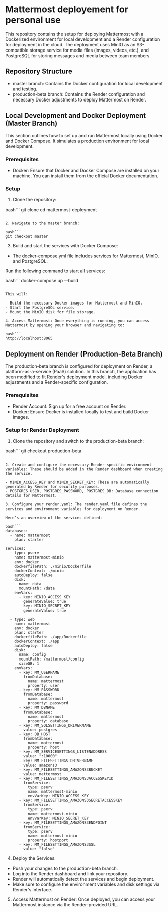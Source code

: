 # Mattermost deployement for personal use

This repository contains the setup for deploying Mattermost with a Dockerized environment for local development and a Render configuration for deployment in the cloud. The deployment uses MinIO as an S3-compatible storage service for media files (images, videos, etc.), and PostgreSQL for storing messages and media between team members.

## Repository Structure
- master branch: Contains the Docker configuration for local development and testing.
- production-beta branch: Contains the Render configuration and necessary Docker adjustments to deploy Mattermost on Render.

## Local Development and Docker Deployment (Master Branch)
This section outlines how to set up and run Mattermost locally using Docker and Docker Compose. It simulates a production environment for local development.

### Prerequisites
- Docker: Ensure that Docker and Docker Compose are installed on your machine. You can install them from the official Docker documentation.
### Setup
1. Clone the repository:

bash```
git clone <repo-url>
cd mattermost-deployment
```

2. Navigate to the master branch:

bash```
git checkout master
```

3. Build and start the services with Docker Compose:
- The docker-compose.yml file includes services for Mattermost, MinIO, and PostgreSQL.

Run the following command to start all services:

bash```
docker-compose up --build
```

This will:

- Build the necessary Docker images for Mattermost and MinIO.
- Start the PostgreSQL service.
- Mount the MinIO disk for file storage.

4. Access Mattermost: Once everything is running, you can access Mattermost by opening your browser and navigating to:

bash```
http://localhost:8065
```

## Deployment on Render (Production-Beta Branch)
The production-beta branch is configured for deployment on Render, a platform-as-a-service (PaaS) solution. In this branch, the application has been modified to fit Render's deployment model, including Docker adjustments and a Render-specific configuration.

### Prerequisites
- Render Account: Sign up for a free account on Render.
- Docker: Ensure Docker is installed locally to test and build Docker images.

### Setup for Render Deployment
1. Clone the repository and switch to the production-beta branch:

bash```
git checkout production-beta
```

2. Create and configure the necessary Render-specific environment variables: These should be added in the Render dashboard when creating the service.

- MINIO_ACCESS_KEY and MINIO_SECRET_KEY: These are automatically generated by Render for security purposes.
- POSTGRES_USER, POSTGRES_PASSWORD, POSTGRES_DB: Database connection details for Mattermost.

3. Configure your render.yaml: The render.yaml file defines the services and environment variables for deployment on Render.

Here’s an overview of the services defined:

bash```
databases:
  - name: mattermost
    plan: starter

services:
  - type: pserv
    name: mattermost-minio
    env: docker
    dockerfilePath: ./minio/Dockerfile
    dockerContext: ./minio
    autoDeploy: false
    disk:
      name: data
      mountPath: /data
    envVars:
      - key: MINIO_ACCESS_KEY
        generateValue: true
      - key: MINIO_SECRET_KEY
        generateValue: true

  - type: web
    name: mattermost
    env: docker
    plan: starter
    dockerfilePath: ./app/Dockerfile
    dockerContext: ./app
    autoDeploy: false
    disk:
      name: config
      mountPath: /mattermost/config
      sizeGB: 1
    envVars:
      - key: MM_USERNAME
        fromDatabase:
          name: mattermost
          property: user
      - key: MM_PASSWORD
        fromDatabase:
          name: mattermost
          property: password
      - key: MM_DBNAME
        fromDatabase:
          name: mattermost
          property: database
      - key: MM_SQLSETTINGS_DRIVERNAME
        value: postgres
      - key: DB_HOST
        fromDatabase:
          name: mattermost
          property: host
      - key: MM_SERVICESETTINGS_LISTENADDRESS
        value: ":10000"
      - key: MM_FILESETTINGS_DRIVERNAME
        value: amazons3
      - key: MM_FILESETTINGS_AMAZONS3BUCKET
        value: mattermost
      - key: MM_FILESETTINGS_AMAZONS3ACCESSKEYID
        fromService:
          type: pserv
          name: mattermost-minio
          envVarKey: MINIO_ACCESS_KEY
      - key: MM_FILESETTINGS_AMAZONS3SECRETACCESSKEY
        fromService:
          type: pserv
          name: mattermost-minio
          envVarKey: MINIO_SECRET_KEY
      - key: MM_FILESETTINGS_AMAZONS3ENDPOINT
        fromService:
          type: pserv
          name: mattermost-minio
          property: hostport
      - key: MM_FILESETTINGS_AMAZONS3SSL
        value: "false"
```

4. Deploy the Services:
- Push your changes to the production-beta branch.
- Log into the Render dashboard and link your repository.
- Render will automatically detect the services and begin deployment.
- Make sure to configure the environment variables and disk settings via Render's interface.

5. Access Mattermost on Render: Once deployed, you can access your Mattermost instance via the Render-provided URL.
